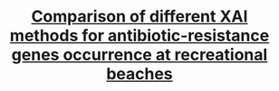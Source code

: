 ---
title: '[Comparison of different XAI methods for antibiotic-resistance genes occurrence at recreational beaches](https://xai-arg-jema.readthedocs.io)'
permalink: /posts/2022-02-09-blog-post-1/

tags:
  - scikit-learn
  - ML tooling
  - python libraries
---
